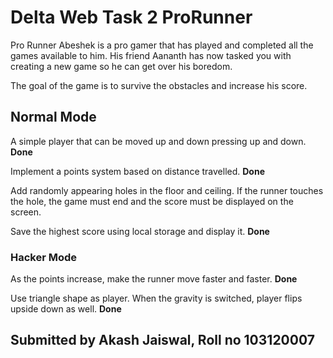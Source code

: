 # Delta Web Task 2 ProRunner

Pro Runner
Abeshek is a pro gamer that has played and completed all the games available to him. His friend Aananth has now tasked you with creating a new game so he can get over his boredom.

The goal of the game is to survive the obstacles and increase his score.

## Normal Mode

A simple player that can be moved up and down pressing up and down. <b>Done</b>

Implement a points system based on distance travelled. <b>Done</b>

Add randomly appearing holes in the floor and ceiling. If the runner touches the hole, the game must end and the score must be displayed on the screen.

Save the highest score using local storage and display it. <b>Done</b>

### Hacker Mode
As the points increase, make the runner move faster and faster. <b>Done</b>

Use triangle shape as player. When the gravity is switched, player flips upside down as well. <b>Done</b>

## Submitted by Akash Jaiswal, Roll no 103120007
